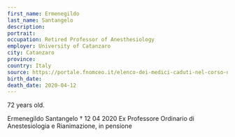 ```yaml
---
first_name: Ermenegildo
last_name: Santangelo
description: 
portrait: 
occupation: Retired Professor of Anesthesiology
employer: University of Catanzaro
city: Catanzaro
province: 
country: Italy
source: https://portale.fnomceo.it/elenco-dei-medici-caduti-nel-corso-dellepidemia-di-covid-19/
birth_date: 
death_date: 2020-04-12
---
```


72 years old.

Ermenegildo Santangelo † 12 04 2020
Ex Professore Ordinario di Anestesiologia e Rianimazione, in pensione